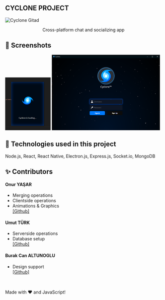 ## CYCLONE PROJECT
![Cyclone Gitad](https://github.com/thorakna/cycloneproject/blob/main/Design%20Images/gitad.png?raw=true)

<p align="center">Cross-platform chat and socializing app</p>
 
## 📸 Screenshots
<img width="29%" src="./Design%20Images/loadingwindow.png"> <img width="69%" src="./Design%20Images/signinscreen.png">


## 🚀 Technologies used in this project
Node.js, React, React Native, Electron.js, Express.js, Socket.io, MongoDB
 

## ✨ Contributors
#### Onur YAŞAR
- Merging operations
- Clientside operations
- Animations & Graphics <br>
[\[Github\]](https://github.com/thorakna)

#### Umut TÜRK
- Serverside operations
- Database setup <br>
[\[Github\]](https://github.com/umuttrk)

#### Burak Can ALTUNOGLU
- Design support <br>
[\[Github\]](https://github.com/burakcaltun)



<br><br>
Made with :heart: and JavaScript!
